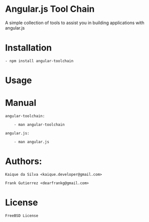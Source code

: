 Angular.js Tool Chain
=====================

A simple collection of tools to assist you 
in building applications with angular.js

Installation
============

    - npm install angular-toolchain

Usage
=====

Manual
======
    
    angular-toolchain:

        - man angular-toolchain

    angular.js:
        
        - man angular.js

Authors:
========

    Kaique da Silva <kaique.developer@gmail.com> 

    Frank Gutierrez <dearfrankg@gmail.com>

License
=======

    FreeBSD License
